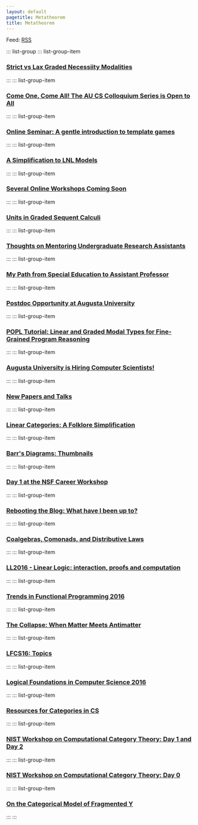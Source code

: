 ```yaml
---
layout: default
pagetitle: Metatheorem
title: Metatheorem
---
```


Feed: [RSS](/feed.xml)

::: list-group
::: list-group-item
### [Strict vs Lax Graded Necessiity Modalities](/posts/2020-10-09-Strict-Actions.html)
:::
::: list-group-item
### [Come One, Come All! The AU CS Colloquium Series is Open to All](/posts/2020-08-17-Colloquium.html)
:::
::: list-group-item
### [Online Seminar: A gentle introduction to template games](/posts/2020-04-10-A-gentle-introduction-to-template-games.html)
:::
::: list-group-item
### [A Simplification to LNL Models](/posts/2020-04-02-A-Simplification-to-LNL-Models.html)
:::
::: list-group-item
### [Several Online Workshops Coming Soon](/posts/2020-04-08-Worshop-CFPs.html)
:::
::: list-group-item
### [Units in Graded Sequent Calculi](/posts/2020-03-25-Units-in-Graded-Sequent-Calculus.html)
:::
::: list-group-item
### [Thoughts on Mentoring Undergraduate Research Assistants](/posts/2019-11-05-Mentoring-Panel.html)
:::
::: list-group-item
### [My Path from Special Education to Assistant Professor](/posts/2019-08-02-Do-I-Belong-Here.html)
:::
::: list-group-item
### [Postdoc Opportunity at Augusta University](/posts/2019-07-25-Postdoc-Ad.html)
:::
::: list-group-item
### [POPL Tutorial: Linear and Graded Modal Types for Fine-Grained Program Reasoning](/posts/2018-11-08-POPL-Tutorial.html)
:::
::: list-group-item
### [Augusta University is Hiring Computer Scientists!](/posts/2018-09-19-Faculty-Search.html)
:::
::: list-group-item
### [New Papers and Talks](/posts/2018-07-29-New-Papers-and-Talks.html)
:::
::: list-group-item
### [Linear Categories: A Folklore Simplification](/posts/2018-07-24-Linear-Categories-A-Folklore-Simplification.html)
:::
::: list-group-item
### [Barr\'s Diagrams: Thumbnails](/posts/2018-07-19-Barrxy-Thumbnails.html)
:::
::: list-group-item
### [Day 1 at the NSF Career Workshop](/posts/2018-03-08-CAREER-Workshop-Day1.html)
:::
::: list-group-item
### [Rebooting the Blog: What have I been up to?](/posts/2017-11-20-Reboot-Linear-Dependent-Types.html)
:::
::: list-group-item
### [Coalgebras, Comonads, and Distributive Laws](/posts/2016-11-19-Coalgebras-Comonads-Distributive-Laws.html)
:::
::: list-group-item
### [LL2016 - Linear Logic: interaction, proofs and computation](/posts/2016-11-12-LL2016.html)
:::
::: list-group-item
### [Trends in Functional Programming 2016](/posts/2016-06-12-TFP16.html)
:::
::: list-group-item
### [The Collapse: When Matter Meets Antimatter](/posts/2016-04-23-Matter-Meets-AntiMatter.html)
:::
::: list-group-item
### [LFCS16: Topics](/posts/2016-01-06-LFCS16-Topics.html)
:::
::: list-group-item
### [Logical Foundations in Computer Science 2016](/posts/2016-01-04-LFCS16.html)
:::
::: list-group-item
### [Resources for Categories in CS](/posts/2015-12-06-Resources-CT-CS.html)
:::
::: list-group-item
### [NIST Workshop on Computational Category Theory: Day 1 and Day 2](/posts/2015-09-30-NIST-Workshop-Day1.html)
:::
::: list-group-item
### [NIST Workshop on Computational Category Theory: Day 0](/posts/2015-09-28-NIST-Workshop-Day0.html)
:::
::: list-group-item
### [On the Categorical Model of Fragmented Y](/posts/2014-12-01-CT-Model-Frag-Y.html)
:::
:::